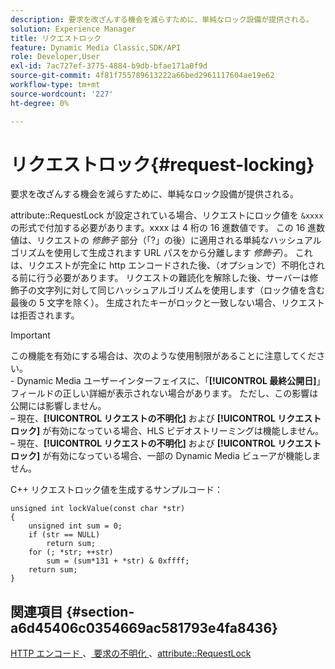 ```yaml
---
description: 要求を改ざんする機会を減らすために、単純なロック設備が提供される。
solution: Experience Manager
title: リクエストロック
feature: Dynamic Media Classic,SDK/API
role: Developer,User
exl-id: 7ac727ef-3775-4884-b9db-bfae171a0f9d
source-git-commit: 4f81f755789613222a66bed2961117604ae19e62
workflow-type: tm+mt
source-wordcount: '227'
ht-degree: 0%

---
```


# リクエストロック{#request-locking}

要求を改ざんする機会を減らすために、単純なロック設備が提供される。

attribute::RequestLock が設定されている場合、リクエストにロック値を `&xxxx` の形式で付加する必要があります。xxxx は 4 桁の 16 進数値です。 この 16 進数値は、リクエストの *修飾子* 部分（「?」の後）に適用される単純なハッシュアルゴリズムを使用して生成されます URL パスをから分離します *修飾子*）。 これは、リクエストが完全に http エンコードされた後、（オプションで）不明化される前に行う必要があります。 リクエストの難読化を解除した後、サーバーは修飾子の文字列に対して同じハッシュアルゴリズムを使用します（ロック値を含む最後の 5 文字を除く）。 生成されたキーがロックと一致しない場合、リクエストは拒否されます。

>[!IMPORTANT]
>
>この機能を有効にする場合は、次のような使用制限があることに注意してください。<br>- Dynamic Media ユーザーインターフェイスに、「**[!UICONTROL 最終公開日]**」フィールドの正しい詳細が表示されない場合があります。 ただし、この影響は公開には影響しません。<br> – 現在、**[!UICONTROL リクエストの不明化]** および **[!UICONTROL リクエストロック]** が有効になっている場合、HLS ビデオストリーミングは機能しません。<br> – 現在、**[!UICONTROL リクエストの不明化]** および **[!UICONTROL リクエストロック]** が有効になっている場合、一部の Dynamic Media ビューアが機能しません。

C++ リクエストロック値を生成するサンプルコード：

```
unsigned int lockValue(const char *str) 
{ 
    unsigned int sum = 0; 
    if (str == NULL) 
        return sum; 
    for (; *str; ++str) 
        sum = (sum*131 + *str) & 0xffff; 
    return sum; 
} 
```

## 関連項目 {#section-a6d45406c0354669ac581793e4fa8436}

[HTTP エンコード ](../../../../../is-api/http-ref/image-serving-api-ref/c-http-protocol-reference/c-syntax-and-features/r-http-encoding.md#reference-bb34dd13f316462695448acfa8f92df7)、[ 要求の不明化 ](../../../../../is-api/http-ref/image-serving-api-ref/c-http-protocol-reference/c-syntax-and-features/r-request-obfuscation.md#reference-895f65d6796c43bb9bad21a676ed714d)、[attribute::RequestLock](../../../../../is-api/image-catalog/image-serving-api-ref/c-image-catalog-reference/c-attributes-reference/r-requestlock.md#reference-8bbe2f581be847d3b9fa123e8e5e94b0)
